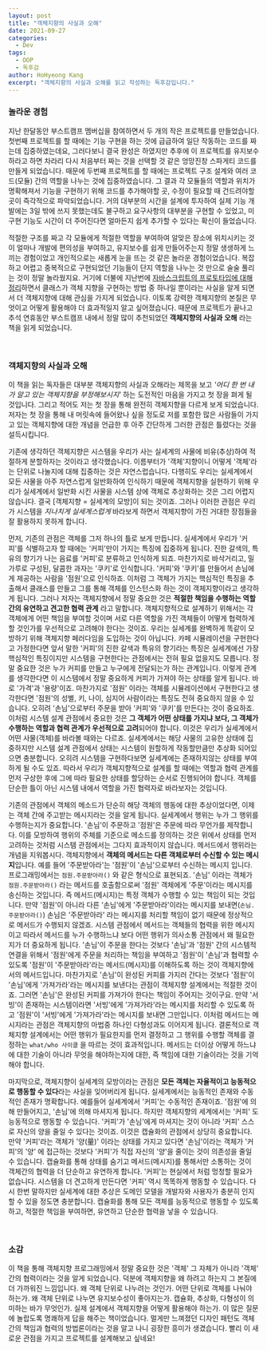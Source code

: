 ```yaml
---
layout: post
title: "객체지향의 사실과 오해"
date: 2021-09-27
categories: 
  - Dev
tags:
  - OOP
  - 독후감
author: HoHyeong Kang
excerpt: "객체지향의 사실과 오해를 읽고 작성하는 독후감입니다."
---
```






### 놀라운 경험

지난 한달동안 부스트캠프 멤버십을 참여하면서 두 개의 작은 프로젝트를 만들었습니다. 첫번째 프로젝트를 할 때에는 기능 구현을 하는 것에 급급하여 일단 작동하는 코드를 짜는데 집중하였는데요, 그러다보니 결국 완성은 하였지만 추후에 이 프로젝트를 유지보수하라고 하면 차라리 다시 처음부터 짜는 것을 선택할 것 같은 엉망진창 스파게티 코드를 만들게 되었습니다. 때문에 두번째 프로젝트를 할 때에는 프로젝트 구조 설계와 여러 코드(모듈) 간의 역할을 나누는 것에 집중하였습니다. 그 결과 각 모듈들의 역할과 위치가 명확해져서 기능을 구현하기 위해 코드를 추가해야할 곳, 수정이 필요할 때 건드려야할 곳이 즉각적으로 파악되었습니다. 거의 대부분의 시간을 설계에 투자하여 실제 기능 개발에는 3일 밖에 쓰지 못했는데도 불구하고 요구사항의 대부분을 구현할 수 있었고, 미구현 기능도 시간이 더 주어진다면 얼마든지 쉽게 추가할 수 있다는 확신이 들었습니다. 

적절한 구조를 짜고 각 모듈에게 적절한 역할을 부여하여 알맞은 장소에 위치시키는 것이 얼마나 개발에 편의성을 부여하고, 유지보수를 쉽게 만들어주는지 정말 생생하게 느끼는 경험이었고 개인적으로는 새롭게 눈을 뜨는 것 같은 놀라운 경험이었습니다. 복잡하고 어렵고 중복적으로 구현되었던 기능들이 단지 역할을 나누는 것 만으로 술술 풀리는 것이 정말 놀라웠지요. 거기에 더불에 지난번에 [자바스크립트의 프로토타입에 대해 정리](https://kanghohyeong.github.io/javascript/js-protytype/)하면서 클래스가 객체 지향을 구현하는 방법 중 하나일 뿐이라는 사실을 알게 되면서 더 객체지향에 대해 관심을 가지게 되었습니다. 이토록 강력한 객체지향의 본질은 무엇이고 어떻게 활용해야 더 효과적일지 알고 싶어졌습니다. 때문에 프로젝트가 끝나고 추석 연휴동안 부스트캠프 내에서 정말 많이 추천되었던 **객체지향의 사실과 오해** 라는 책을 읽게 되었습니다.

​    

### 객체지향의 사실과 오해

이 책을 읽는 독자들은 대부분 객체지향의 사실과 오해라는 제목을 보고 *'어디 한 번 내가 알고 있는 객체지향을 부정해보시지'* 하는 도전적인 마음을 가지고 첫 장을 펴게 될 것입니다. 그리고 적어도 저는 첫 장을 통해 완전히 객체지향을 다르게 보게 되었습니다. 저자는 첫 장을 통해 내 머릿속에 들어왔나 싶을 정도로 저를 포함한 많은 사람들이 가지고 있는 객체지향에 대한 개념을 언급한 후 아주 간단하게 그러한 관점은 틀렸다는 것을 설득시킵니다. 

기존에 생각하던 객체지향은 시스템을 우리가 사는 실세계의 사물에 비유(추상)하여 적절하게 분할하자는 것이라고 생각했습니다. 이름부터가 '객체'지향이니 어떻게 '객체'라는 단위로 나눌지에 대해 집중하는 것은 자연스럽습니다. 다행히도 우리는 실세계에서 모든 사물을 아주 자연스럽게 일반화하여 인식하기 때문에 객체지향을 실현하기 위해 우리가 실세계에서 일반화 시킨 사물을 시스템 상에 객체로 추상화하는 것은 그리 어렵지 않습니다. 결국 [객체지향 = 실세계의 모방]이 되는 것이죠. 그러나 이러한 관점은 우리가 시스템을 *지나치게 실세계스럽게* 바라보게 하면서 객체지향이 가진 거대한 장점들을 잘 활용하지 못하게 합니다. 

먼저, 기존의 관점은 객체를 그저 하나의 틀로 보게 만듭니다. 실세계에서 우리가 '커피'를 식별하고자 할 때에는 '커피'만이 가지는 특징에 집중하게 됩니다. 진한 갈색의, 특유의 향기가 나는 음료를 '커피'로 분류하고 인식하게 되죠. 마찬가지로 바삭거리고, 밀가루로 구성된, 달콤한 과자는 '쿠키'로 인식합니다. '커피'와 '쿠키'를 만들어서 손님에게 제공하는 사람을 '점원'으로 인식하죠. 이처럼 그 객체가 가지는 핵심적인 특징을 추출해서 클래스를 만들고 그를 통해 객체를 인스턴스화 하는 것이 객체지향이라고 생각하게 됩니다. 그러나 저자는 객체지향에서 정말 중요한 것은 **적절한 책임을 수행하는 역할 간의 유연하고 견고한 협력 관계** 라고 말합니다. 객체지향적으로 설계하기 위해서는 각 객체에게 어떤 책임을 부여할 것이며 서로 다른 역할을 가진 객체들이 어떻게 협력하게 할 것인가를 우선적으로 고려해야 한다는 것이죠. 우리는 실세계를 완벽하게 똑같이 모방하기 위해 객체지향 페러다임을 도입하는 것이 아닙니다. 카페 시뮬레이션을 구현한다고 가정한다면 앞서 말한 '커피'의 진한 갈색과 특유의 향기라는 특징은 실세계에선 가장 핵심적인 특징이지만 시스템을 구현한다는 관점에서는 전혀 필요 없을지도 모릅니다. 정말 중요한 것은 누가 커피를 만들고 누구에게 전달되는가 하는 관계입니다. 이렇게 관계를 생각한다면 이 시스템에서 정말 중요하게 커피가 가져야 하는 상태를 알게 됩니다. 바로 '가격'과 '용량'이죠. 마찬가지로 '점원' 이라는 객체를 시뮬레이션에서 구현한다고 생각한다면 '점원'의 성별, 키, 나이, 심지어 사람이라는 특징도 전혀 중요하지 않을 수 있습니다. 오히려 '손님'으로부터 주문을 받아 '커피'와 '쿠키'를 만든다는 것이 중요하죠. 이처럼 시스템 설계 관점에서 중요한 것은 **그 객체가 어떤 상태를 가지냐 보다, 그 객체가 수행하는 역할과 협력 관계가 우선적으로 고려**되어야 합니다. 이것은 우리가 실세계에서 어떤 사물(객체)를 바라볼 때와는 다르죠. 실세계에서는 해당 사물의 고유한 상태에 집중하지만 시스템 설계 관점에서 상태는 시스템이 원할하게 작동할만큼만 추상화 되어있으면 충분합니다. 오히려 시스템을 구현하다보면 실세계에는 존재하지않는 상태를 부여하게 될 수도 있죠. 따라서 우리가 객체지향적으로 설계를 할 때에는 역할과 협력 관계를 먼저 구상한 후에 그에 따라 필요한 상태를 할당하는 순서로 진행되어야 합니다. 객체를 단순한 틀이 아닌 시스템 내에서 역할을 가진 협력자로 바라보자는 것입니다.

기존의 관점에서 객체의 메소드가 단순히 해당 객체의 행동에 대한 추상이었다면, 이제는 객체 간에 주고받는 메시지라는 것을 알게 됩니다. 실세계에서 행위는 누가 그 행위를 수행하는지가 중요합니다. '손님'이 주문하고 '점원'은 주문에 따라 무언가를 제작합니다. 이를 모방하여 행위의 주체를 기준으로 메소드를 정의하는 것은 위에서 상태를 먼저 고려하는 것처럼 시스템 관점에서는 그다지 효과적이지 않습니다. 메서드에서 행위라는 개념을 지워봅시다. 객체지향에서 **객체의 메서드는 다른 객체로부터 수신할 수 있는 메시지**입니다. 예를 들어 '주문받아라'는 '점원'이 '손님'으로부터 수신하는 메시지 입니다. 프로그래밍에서는 `점원.주문받아라()` 와 같은 형식으로 표현되죠. '손님' 이라는 객체가 `점원.주문받아라()` 라는 메서드를 호출함으로써 '점원' 객체에게 '주문'이라는 메시지를 송신하는 것입니다. 즉 메서드(메시지)는 특정 객체가 수행할 수 있는 책임이 되는 것입니다. 만약 '점원'이 아니라 다른 '손님'에게 '주문받아라'이라는 메시지를 보내면(`손님.주문받아라()`) 손님은 '주문받아라' 라는 메시지를 처리할 책임이 없기 때문에 정상적으로 메서드가 수행되지 않겠죠. 시스템 관점에서 메서드는 객체들의 협력을 위한 메시지이고 따라서 메서드를 누가 수행하느냐 보다 어떤 행위가 의사소통 관점에서 왜 필요한지가 더 중요하게 됩니다. '손님'이 주문을 한다는 것보다 '손님'과 '점원' 간의 시스템적 연결을 위해서 '점원'에게 주문을 처리하는 책임을 부여하고 '점원'이 '손님'과 협력할 수 있도록 '점원'이 '주문받아라'라는 메서드(메시지)를 이해하도록 하는 것이 객체지향에서의 메서드입니다. 마찬가지로 '손님'이 완성된 커피를 가지러 간다는 것보다 '점원'이 '손님'에게 '가져가라'라는 메시지를 보낸다는 관점이 객체지향 설계에서는 적절한 것이죠. 그러면 '손님'은 완성된 커피를 가져가야 한다는 책임이 주어지는 것이구요. 만약 '서빙'이 존재하는 시스템이라면 '서빙'에게 '가져가라'라는 메시지를 처리할 수 있도록 하고 '점원'이 '서빙'에게 '가져가라'라는 메시지를 보내면 그만입니다. 이처럼 메서드는 메시지라는 관점은 객체지향의 마법중 하나인 다형성과도 이어지게 됩니다. 결론적으로 객체지향 설계에서는 어떤 행위가 필요한지를 먼저 결정하고 그 행위를 수행할 객체를 결정하는 `what/who 사이클` 을 따르는 것이 효과적입니다. 메서드는 더이상 어떻게 하느냐에 대한 기술이 아니라 무엇을 해야하는지에 대한, 즉 책임에 대한 기술이라는 것을 기억해야 합니다.

마지막으로, 객체지향이 실세계의 모방이라는 관점은 **모든 객체는 자율적이고 능동적으로 행동할 수 있다**라는 사실을 잊어버리게 됩니다. 실세계에서는 능동적인 존재와 수동적인 존재가 명확합니다. 예를들어 실세계에서 '커피'는 수동적인 존재이죠. '점원'에 의해 만들어지고, '손님'에 의해 마셔지게 됩니다. 하지만 객체지향의 세계에서는 '커피' 도 능동적으로 행동할 수 있습니다. '커피'가 '손님'에게 마셔지는 것이 아니라 '커피' 스스로 자신의 양을 줄일 수 있다는 것이죠. 이것은 캡슐화의 관점에서 상당히 중요합니다. 만약 '커피'라는 객체가 '양(量)' 이라는 상태를 가지고 있다면 '손님'이라는 객체가 '커피'의 '양' 에 접근하는 것보다 '커피'가 직접 자신의 '양'을 줄이는 것이 의존성을 줄일 수 있습니다. 캡슐화를 통해 상태를 숨기고 메서드(메시지)를 통해서만 소통하는 것이 객체간의 협력을 더 단순하고 유연하게 합니다. '커피'는 현실에서 처럼 멍청할 필요가 없습니다. 시스템을 더 견고하게 만든다면 '커피' 역시 똑똑하게 행동할 수 있습니다. 다시 한번 말하지만 실세계에 대한 추상은 도메인 모델을 개발자와 사용자가 충분히 인지할 수 있을 정도면 충분합니다. 캡슐화를 통해 모든 객체를 능동적으로 행동할 수 있도록 하고, 적절한 책임을 부여하면, 유연하고 단순한 협력을 낳을 수 있습니다. 

​    

### 소감

이 책을 통해 객체지향 프로그래밍에서 정말 중요한 것은 '객체' 그 자체가 아니라 '객체' 간의 협력이라는 것을 알게 되었습니다. 덕분에 객체지향을 왜 하려고 하는지 그 본질에 더 가까워진 느낌입니다. 왜 객체 단위로 나누려는 것인가. 어떤 단위로 객체를 나눠야 하는가. 왜 객체 단위로 나누면 유지보수성이 좋아지는가. 캡슐화, 추상화, 다형성이 의미하는 바가 무엇인가. 실제 설계에서 객체지향을 어떻게 활용해야 하는가. 이 많은 질문에 놀랍도록 명쾌하게 답을 해주는 책이었습니다. 멀게만 느껴졌던 디자인 패턴도 객체간의 책임과 협력의 방법론이라는 것을 알고 나니 굉장한 흥미가 생겼습니다. 빨리 이 새로운 관점을 가지고 프로젝트를 설계해보고 싶네요!